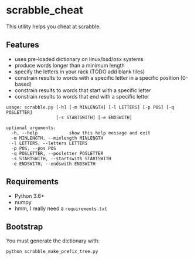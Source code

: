 # scrabble_cheat

This utility helps you cheat at scrabble.

## Features
* uses pre-loaded dictionary on linux/bsd/osx systems
* produce words longer than a minimum length
* specify the letters in your rack (TODO add blank tiles)
* constrain results to words with a specific letter in a specific position (0-based)
* constrain results to words that start with a specific letter
* constrain results to words that end with a specific letter
```
usage: scrabble.py [-h] [-m MINLENGTH] [-l LETTERS] [-p POS] [-q POSLETTER]
                   [-s STARTSWITH] [-e ENDSWITH]

optional arguments:
  -h, --help            show this help message and exit
  -m MINLENGTH, --minlength MINLENGTH
  -l LETTERS, --letters LETTERS
  -p POS, --pos POS
  -q POSLETTER, --posletter POSLETTER
  -s STARTSWITH, --startswith STARTSWITH
  -e ENDSWITH, --endswith ENDSWITH
```


## Requirements
* Python 3.6+
* numpy
* hmm, I really need a `requirements.txt`

## Bootstrap
You must generate the dictionary with:
```
python scrabble_make_prefix_tree.py
```
